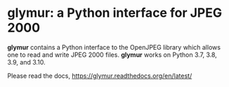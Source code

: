 glymur: a Python interface for JPEG 2000
=========================================

**glymur** contains a Python interface to the OpenJPEG library which
allows one to read and write JPEG 2000 files.  **glymur** works on
Python 3.7, 3.8, 3.9, and 3.10.

Please read the docs, https://glymur.readthedocs.org/en/latest/
